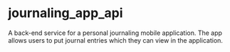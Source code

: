 # journaling_app_api
A back-end service for a personal journaling mobile application. The app allows users to put journal entries which they can view in the application.
